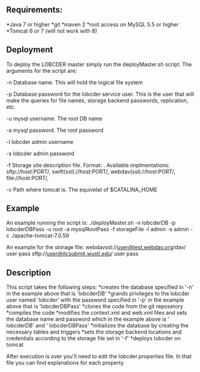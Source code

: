 ## Requirements:
  *Java 7 or higher
  *git 
  *maven 2
  *root access on MySQL 5.5 or higher
  *Tomcat 6 or 7 (will not work with 8)

## Deployment
To deploy the LOBCDER master simply run the deployMaster.sh script. The arguments for the script are:

   -n	Database name. This will hold the logical file system
   
   -p	Database password for the lobcder service user. This is the user that will make the queries for file names, storage backend passwords, replication, etc.
   
   -u	mysql username. The root DB name 
   
   -a	mysql password. The root password 
   
   -l	lobcder admin username
   
   -s	lobcder admin password
   
   -f   Storage site description file. Format: <URI> <USERNAME> <PASSWORD> . 
	Available implmentations: sftp://host:PORT/, swift(ssl)://host:PORT/, webdav(ssl)://host:PORT/, file://host:PORT/, 
	
   -c	Path where tomcat is. The equivelat of $CATALINA_HOME 

## Example
An example running the script is: 
./deployMaster.sh -n lobcderDB -p lobcderDBPass -u root -a mysqlRootPass -f storageFile -l admin -s admin -c ./apache-tomcat-7.0.59

An example for the storage file:
webdavssl://user@test.webdav.org/dav/ user pass
sftp://user@itcsubmit.wustl.edu/ user pass

## Description
This script takes the following steps: 
	*creates the database specified in '-n' in the example  above that is  'lobcderDB'
	*grands privileges to the lobcder user  named 'lobcder' with the password  specified in '-p' in the example  above that is  'lobcderDBPass'
	*clones the code from the git reposetory 
	*compiles the code 
	*modifies the context.xml and web.xml files and sets the database name and password which in the example above is ' lobcderDB' and ' lobcderDBPass' 
	*initializes the database by creating the necessary tables and triggers
	*sets the storage backend locations and credentials according to the storage file set in '-f' 
	*deploys lobcder on tomcat 

After execution is over you'll need to edit the lobcder.properties file. In that file you can find explanations for each property 
